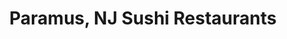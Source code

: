 ---
layout: city
title: Paramus, NJ Sushi Restaurants
permalink: /new-jersey/paramus/
stateAbbr: NJ
stateName: New Jersey
cityName: Paramus

---